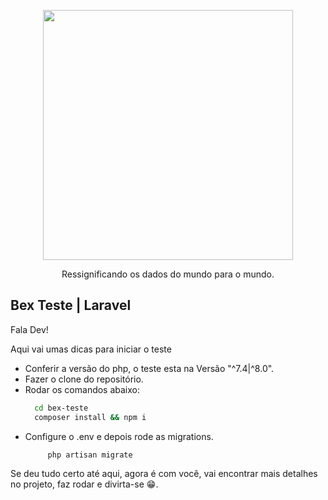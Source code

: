 <p align="center"><a href="https://laravel.com" target="_blank"><img src="https://www.bex-data.com/wp-content/uploads/2021/04/bex-branco-300.png" width="400"></a></p>
<p align="center">Ressignificando os dados do mundo para o mundo.</p>


## Bex Teste | Laravel

Fala Dev!
<p>Aqui vai umas dicas para iniciar o teste</p>

- Conferir a versão do php, o teste esta na Versão "^7.4|^8.0".
- Fazer o clone do repositório.
- Rodar os comandos abaixo:
  ```bash
    cd bex-teste
    composer install && npm i
  ```
- Configure o .env e depois rode as migrations.
   ```bash
        php artisan migrate
    ```
Se deu tudo certo até aqui, agora é com você, vai encontrar mais detalhes no projeto, faz rodar e divirta-se 😁.
